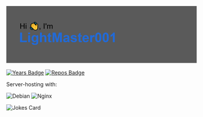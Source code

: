 ![](https://raw.githubusercontent.com/LightMaster001/LightMaster001/main/header.png)

[![Years Badge](https://badges.pufler.dev/years/lightmaster001)](https://badges.pufler.dev) [![Repos Badge](https://badges.pufler.dev/repos/lightmaster001)](https://badges.pufler.dev)

Server-hosting with:

![Debian](https://img.shields.io/badge/Debian-D70A53?style=for-the-badge&logo=debian&logoColor=white)
![Nginx](https://img.shields.io/badge/nginx-%23009639.svg?style=for-the-badge&logo=nginx&logoColor=white)


![Jokes Card](https://readme-jokes.vercel.app/api)

<!--
**LightMaster001/LightMaster001** is a ✨ _special_ ✨ repository because its `README.md` (this file) appears on your GitHub profile.

Here are some ideas to get you started:

- 🔭 I’m currently working on ...
- 🌱 I’m currently learning ...
- 👯 I’m looking to collaborate on ...
- 🤔 I’m looking for help with ...
- 💬 Ask me about ...
- 📫 How to reach me: ...
- 😄 Pronouns: ...
- ⚡ Fun fact: ...
-->
